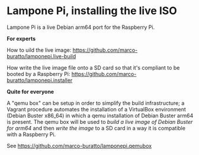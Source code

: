 # Lampone Pi, installing the live ISO

Lampone Pi is a live Debian arm64 port for the Raspberry Pi.

**For experts**

How to uild the live image: https://github.com/marco-buratto/lamponepi.live-build

How write the live image file onto a SD card so that it's compliant to be booted by a Raspberry Pi: https://github.com/marco-buratto/lamponepi.installer

**Quite for everyone**

A "qemu box" can be setup in order to simplify the build infrastructure; a Vagrant procedure automates the installation of a VirtualBox environment (Debian Buster x86_64) in which a qemu installation of Debian Buster arm64 is present. The qemu box will be used to *build a live image of Debian Buster for arm64* and then *write the image* to a SD card in a way it is compatible with a Raspberry Pi.

See https://github.com/marco-buratto/lamponepi.qemubox
